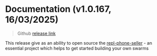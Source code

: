 # Documentation (v1.0.167, 16/03/2025)

> Github [release link](https://github.com/tripolskypetr/agent-swarm-kit/releases/tag/1.0.167)

This release give as an ability to open source the [repl-phone-seller](https://github.com/tripolskypetr/agent-swarm-kit/tree/master/demo/repl-phone-seller) - an essential project which helps to get started building your own swarms



